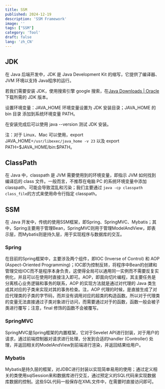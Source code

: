 ```yaml
---
title: SSM
published: 2024-12-19
description: 'SSM Framework'
image: ''
tags: ["SSM"]
category: 'Tool'
draft: false 
lang: 'zh_CN'
---
```


## JDK

在 Java 后端开发中，JDK 是 Java Development Kit 的缩写，它提供了编译器、JVM 环境以支持 Java程序的运行。

若我们需要安装 JDK，使用搜索引擎 google 搜索，在[Java Downloads | Oracle](https://www.oracle.com/java/technologies/downloads/)下载所需的 JDK 版本。

设置环境变量：JAVA_HOME 环境变量设置为 JDK 安装目录；JAVA_HOME 的 bin 目录 添加到系统环境变量 PATH。

在安装完成后可以使用 java --version 测试 JDK 安装。

注：对于 Linux、Mac 可以使用，export JAVA_HOME=`/usr/libexec/java_home -v 23` 以及 export PATH=\$JAVA_HOME/bin:\$PATH。

## ClassPath

在 Java 中，classpath 是 JVM 需要使用到的环境变量，即指示 JVM 如何找到编译后的 class 文件。一般而言，不推荐在电脑 PC 的系统环境变量中添加 classpath，可能会导致混乱和污染；我们主要通过 `java -cp classpath class_file`的方式来使用命令行指定 classpath。

## SSM

在 Java 开发中，传统的使用SSM框架，即Spring、SpringMVC、Mybatis；其中，Spring主要用于管理Bean，SpringMVC则用于管理ModelAndView，即表示层，而Mybatis则是持久层，用于实现程序与数据库的交互。

### Spring

在目前的Spring框架中，主要涉及两个组件，即IOC (Inverse of Control) 和 AOP (Aspect-Oriented Programming)；IOC即为控制反转，将程序中Bean的创建和管理交给IOC而不是程序本身负责，这使得全局可以通用同一实例而不需要反复实例化，并且可以在使用时直接注入即可。AOP，即面向切片编程，其主要任务是分离核心业务逻辑和事务的联系，AOP 的实现方法就是通过对代理的 Java 类生成其对应的子类来实现对其的事务检查。注，AOP 代理的时候，是直接生成了对应代理类的子类的字节码，而并没有调用对应的超类的构造函数。所以对于代理类的变量无法直接通过子类对象进行访问，而需要通过对于的函数，函数一般会被子类进行覆写；注意，final 修饰的函数不会被覆写。

### SpringMVC

SpringMVC是Spring框架的内置框架，它对于Sevelet API进行封装，对于用户的请求，通过前端控制器对请求进行处理，分发到合适的handler (Controller) 处理，并返回相关的ModelAndView到前端进行渲染，并返回结果给用户。

### Mybatis

Mybatis是持久层的框架，对JDBC进行封装以实现简单易用的使用；通过定义相关的类使用sqlSession来和数据库进行交互，通过预定义的SQL代码来实现数据库数据的控制。这些SQL代码一般保存在XML文件中，在需要时直接访问即可。
